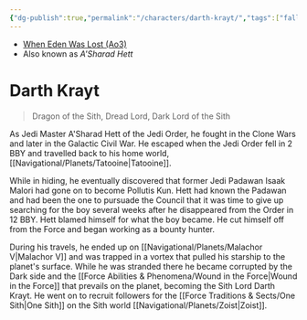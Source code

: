 ```yaml
---
{"dg-publish":true,"permalink":"/characters/darth-krayt/","tags":["fallenjedi","sith","forcesensitive"]}
---
```


- [When Eden Was Lost (Ao3)](https://archiveofourown.org/works/19334440/chapters/45992584)
- Also known as *A'Sharad Hett*
# Darth Krayt
>Dragon of the Sith, Dread Lord, Dark Lord of the Sith

As Jedi Master A'Sharad Hett of the Jedi Order, he fought in the Clone Wars and later in the Galactic Civil War. He escaped when the Jedi Order fell in 2 BBY and travelled back to his home world, [[Navigational/Planets/Tatooine\|Tatooine]]. 

While in hiding, he eventually discovered that former Jedi Padawan Isaak Malori had gone on to become Pollutis Kun. Hett had known the Padawan and had been the one to pursuade the Council that it was time to give up searching for the boy several weeks after he disappeared from the Order in 12 BBY. Hett blamed himself for what the boy became. He cut himself off from the Force and began working as a bounty hunter. 

During his travels, he ended up on [[Navigational/Planets/Malachor V\|Malachor V]] and was trapped in a vortex that pulled his starship to the planet's surface. While he was stranded there he became corrupted by the Dark side and the [[Force Abilities & Phenomena/Wound in the Force\|Wound in the Force]] that prevails on the planet, becoming the Sith Lord Darth Krayt. He went on to recruit followers for the [[Force Traditions & Sects/One Sith\|One Sith]] on the Sith world [[Navigational/Planets/Zoist\|Zoist]].


